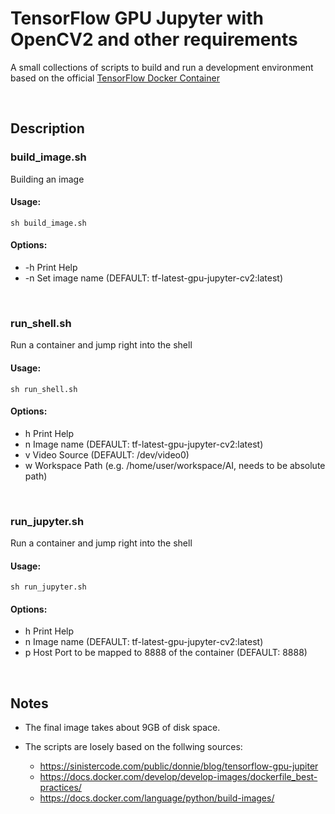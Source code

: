 # TensorFlow GPU Jupyter with OpenCV2 and other requirements

A small collections of scripts to build and run a development environment based on the official [TensorFlow Docker Container](https://www.tensorflow.org/install/docker)

</br>

## Description

### build_image.sh
Building an image

#### Usage:
    
    sh build_image.sh

#### Options:
- -h Print Help
- -n Set image name (DEFAULT: tf-latest-gpu-jupyter-cv2:latest)

</br>

### run_shell.sh
Run a container and jump right into the shell

#### Usage:
    
    sh run_shell.sh

#### Options:
- h Print Help
- n Image name (DEFAULT: tf-latest-gpu-jupyter-cv2:latest)
- v Video Source (DEFAULT: /dev/video0)
- w Workspace Path (e.g. /home/user/workspace/AI, needs to be absolute path)

</br>

### run_jupyter.sh
Run a container and jump right into the shell

#### Usage:
    
    sh run_jupyter.sh

#### Options:
- h Print Help
- n Image name (DEFAULT: tf-latest-gpu-jupyter-cv2:latest)
- p Host Port to be mapped to 8888 of the container (DEFAULT: 8888)

</br>

## Notes
- The final image takes about 9GB of disk space.

- The scripts are losely based on the follwing sources:
    - https://sinistercode.com/public/donnie/blog/tensorflow-gpu-jupiter
    - https://docs.docker.com/develop/develop-images/dockerfile_best-practices/
    - https://docs.docker.com/language/python/build-images/